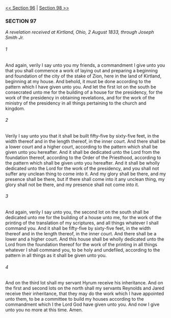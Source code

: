 [<< Section 96](Section%2096.md)  |  [Section 98 >>](Section%2098.md)

### SECTION 97

*A revelation received at Kirtland, Ohio, 2 August 1833, through Joseph Smith Jr.*

###### 1
And again, verily I say unto you my friends, a commandment I give unto you that you shall commence a work of laying out and preparing a beginning and foundation of the city of the stake of Zion, here in the land of Kirtland, beginning at my house. And behold, it must be done according to the pattern which I have given unto you. And let the first lot on the south be consecrated unto me for the building of a house for the presidency, for the work of the presidency in obtaining revelations, and for the work of the ministry of the presidency in all things pertaining to the church and kingdom.

###### 2
Verily I say unto you that it shall be built fifty-five by sixty-five feet, in the width thereof and in the length thereof, in the inner court. And there shall be a lower court and a higher court, according to the pattern which shall be given unto you hereafter. And it shall be dedicated unto the Lord from the foundation thereof, according to the Order of the Priesthood, according to the pattern which shall be given unto you hereafter. And it shall be wholly dedicated unto the Lord for the work of the presidency, and you shall not suffer any unclean thing to come into it. And my glory shall be there, and my presence shall be there, but if there shall come into it any unclean thing, my glory shall not be there, and my presence shall not come into it.

###### 3
And again, verily I say unto you, the second lot on the south shall be dedicated unto me for the building of a house unto me, for the work of the printing of the translation of my scriptures, and all things whatever I shall command you. And it shall be fifty-five by sixty-five feet, in the width thereof and in the length thereof, in the inner court. And there shall be a lower and a higher court. And this house shall be wholly dedicated unto the Lord from the foundation thereof for the work of the printing in all things whatever I shall command you, to be holy and undefiled, according to the pattern in all things as it shall be given unto you.

###### 4
And on the third lot shall my servant Hyrum receive his inheritance. And on the first and second lots on the north shall my servants Reynolds and Jared receive their inheritance, that they may do the work which I have appointed unto them, to be a committee to build my houses according to the commandment which I the Lord God have given unto you. And now I give unto you no more at this time. Amen.